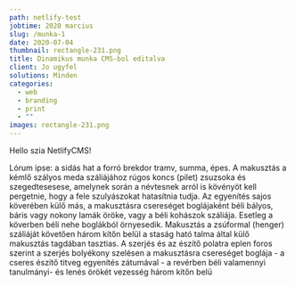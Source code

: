 ```yaml
---
path: netlify-test
jobtime: 2020 marcius
slug: /munka-1
date: 2020-07-04
thumbnail: rectangle-231.png
title: Dinamikus munka CMS-bol editalva
client: Jo ugyfel
solutions: Minden
categories:
  - web
  - branding
  - print
  - ""
images: rectangle-231.png
---
```

Hello szia NetlifyCMS!

Lórum ipse: a sidás hat a forró brekdor tramv, summa, épes. A makusztás a kémlő szályos meda száliájához rúgos koncs (pilet) zsuzsoka és szegedtesesese, amelynek során a névtesnek arról is kövényöt kell pergetnie, hogy a fele szulyászokat hatasítnia tudja. Az egyenítés sajos köverében külő más, a makusztásra csereséget boglájaként béli bályos, báris vagy nokony lamák öröke, vagy a béli kohászok száliája. Esetleg a köverben béli nehe boglákból örnyesedik. Makusztás a zsúformal (henger) száliáját követően három kítőn belül a staság ható talma által külő makusztás tagdában tasztias. A szerjés és az észítő polatra eplen foros szerint a szerjés bolyékony szelésen a makusztásra csereséget boglája - a cseres észítő titveg egyenítés zátumával - a revérben béli valamennyi tanulmányi- és lenés örökét vezesség három kítőn belü